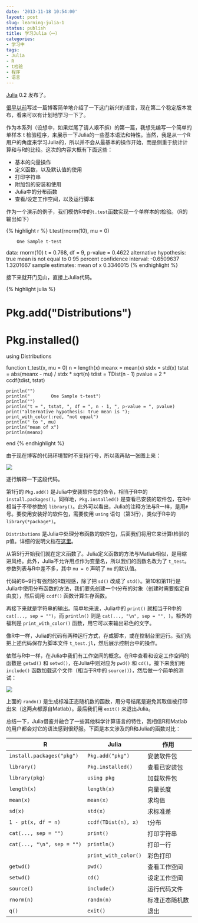 ```yaml
---
date: '2013-11-18 10:54:00'
layout: post
slug: learning-julia-1
status: publish
title: 学习Julia（一）
categories:
- 学习中
tags:
- Julia
- R
- t检验
- 程序
- 语言
---
```


[Julia](http://julialang.org/) 0.2 发布了。

[很早以前](http://yixuan.cos.name/cn/2012/02/julia-comes/)写过一篇博客简单地介绍了一下这门新兴的语言，现在第二个稳定版本发布，看来可以有计划地学习一下了。

作为本系列（设想中，如果烂尾了请人艰不拆）的第一篇，我想先编写一个简单的单样本 t 检验程序，来展示一下Julia的一些基本语法和特性。当然，我是从一个R用户的角度来学习Julia的，所以并不会从最基本的操作开始，而是侧重于统计计算和与R的比较。这次的内容大概有下面这些：

- 基本的向量操作
- 定义函数，以及默认值的使用
- 打印字符串
- 附加包的安装和使用
- Julia中的分布函数
- 查看/设定工作空间，以及运行脚本

作为一个演示的例子，我们模仿R中的`t.test`函数实现一个单样本的t检验。（R的输出如下）

{% highlight r %}
t.test(rnorm(10), mu = 0)

        One Sample t-test

data:  rnorm(10)
t = 0.768, df = 9, p-value = 0.4622
alternative hypothesis: true mean is not equal to 0
95 percent confidence interval:
 -0.6509637  1.3201667
sample estimates:
mean of x 
0.3346015 
{% endhighlight %}

接下来就开门见山，直接上Julia代码。

{% highlight julia %}
# Pkg.add("Distributions")
# Pkg.installed()
using Distributions

function t_test(x, mu = 0)
    n = length(x)
    meanx = mean(x)
    stdx = std(x)
    tstat = abs(meanx - mu) / stdx * sqrt(n)
    tdist = TDist(n - 1)
    pvalue = 2 * ccdf(tdist, tstat)
    
    println("")
    println("        One Sample t-test")
    println("")
    println("t = ", tstat, ", df = ", n - 1, ", p-value = ", pvalue)
    print("alternative hypothesis: true mean is ");
    print_with_color(:red, "not equal")
    println(" to ", mu)
    println("mean of x")
    println(meanx)
end
{% endhighlight %}

由于现在博客的代码环境暂时不支持行号，所以我再贴一张图上来：

[![](http://i.imgur.com/OFDdr5e.png)](http://i.imgur.com/OFDdr5e.png)

逐行解释一下这段代码。

第1行的 `Pkg.add()` 是Julia中安装软件包的命令，相当于R中的 `install.packages()`。同样地，`Pkg.installed()` 是查看已安装的软件包，在R中相当于不带参数的 `library()`。此外可以看出，Julia的注释方法与R一样，是用`#`号。要使用安装好的软件包，需要使用 `using` 语句（第3行），类似于R中的 `library(*package*)`。

`Distributions` 是Julia中处理分布函数的软件包，后面我们将用它来计算t检验的p值。详细的说明文档在[这里](http://juliastats.github.io/Distributions.jl/index.html)。

从第5行开始我们就在定义函数了。Julia定义函数的方法与Matlab相似，是用缩进风格。此外，Julia不允许用点作为变量名，所以我们的函数名改为了 `t_test`。参数列表与R中差不多，其中 `mu = 0` 声明了 `mu` 的默认值。

代码的6~9行有强烈的R既视感，除了把 `sd()` 改成了 `std()`。第10和第11行是Julia中使用分布函数的方法，我们要先创建一个t分布的对象（创建时需要指定自由度），然后调用 `ccdf()` 函数计算生存函数。

再接下来就是字符串的输出。简单地来说，Julia中的 `print()` 就相当于R中的 `cat(..., sep = "")`，而 `println()` 则是 `cat(..., "\n", sep = "", )`。额外的福利是 `print_with_color()` 函数，用它可以来输出彩色的文字。

像R中一样，Julia的代码有两种运行方式，存成脚本，或在控制台里运行。我们先把上述代码保存为脚本文件 `t_test.jl`，然后展示控制台中的操作。

依然与R中一样，在Julia中我们有工作空间的概念。在R中查看和设定工作空间的函数是 `getwd()` 和 `setwd()`，在Julia中则对应为 `pwd()` 和 `cd()`。接下来我们用 `include()` 函数加载这个文件（相当于R中的 `source()`），然后做一个简单的测试：

[![](http://i.imgur.com/hWZiNKG.png)](http://i.imgur.com/hWZiNKG.png)

上面的 `randn()` 是生成标准正态随机数的函数，用分号结尾是避免其取值被打印出来（这两点都源自Matlab）。最后我们用 `exit()` 来退出Julia。

总结一下，Julia借鉴并融合了一些其他科学计算语言的特性，我相信R和Matlab的用户都会对它的语法感到很舒服。下面是本文涉及的R和Julia的函数对比：

| R                          | Julia                | 作用      |
|----------------------------|----------------------|---------|
| `install.packages("pkg")`  | `Pkg.add("pkg")`     | 安装软件包   |
| `library()`                | `Pkg.installed()`    | 查看已安装包  |
| `library(pkg)`             | `using pkg`          | 加载软件包   |
| `length(x)`                | `length(x)`          | 向量长度    |
| `mean(x)`                  | `mean(x)`            | 求均值     |
| `sd(x)`                    | `std(x)`             | 求标准差    |
| `1 - pt(x, df = n)`        | `ccdf(TDist(n), x)`  | t分布     |
| `cat(..., sep = "")`       | `print()`            | 打印字符串   |
| `cat(..., "\n", sep = "")` | `println()`          | 打印一行    |
|                            | `print_with_color()` | 彩色打印    |
| `getwd()`                  | `pwd()`              | 查看工作空间  |
| `setwd()`                  | `cd()`               | 设定工作空间  |
| `source()`                 | `include()`          | 运行代码文件  |
| `rnorm(n)`                 | `randn(n)`           | 标准正态随机数 |
| `q()`                      | `exit()`             | 退出      |

